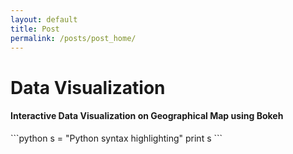 ```yaml
---
layout: default
title: Post
permalink: /posts/post_home/
---
```



<div class="col-auto">
  <h1> Data Visualization </h1>

  <div class="row">
    <div class="col-auto">
      <h4> Interactive Data Visualization on Geographical Map using Bokeh </h4>
      ```python
      s = "Python syntax highlighting"
      print s
      ```
    </div>
  </div>

</div>






